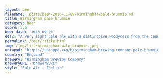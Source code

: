 ```yaml
---
layout: beer
filename: _posts/beer/2016-11-09-birmingham-pale-brummie.md
title: Birmingham pale brummie
category: beer
score: 5.5
beer-date: "2023-09-06"
desc: "A very light pale ale with a distinctive woodyness from the cask. Interesting but not something I want more of"
permalink: /beer/:title.html
img: /img/list/birmingham-pale-brummie.jpeg
untappd: "https://untappd.com/b/birmingham-brewing-company-pale-brummie/1956641"
country: "England"
brewery: "Birmingham Brewing Company"
breweryURL: "breweryURL"
style: "Pale Ale - English"
---
```

